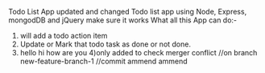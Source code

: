 Todo List App updated and changed
Todo list app using Node, Express, mongodDB and jQuery make sure it works
What all this App can do:-
1) will add a todo action item
2) Update or Mark that todo task as done or not done.
3) hello hi how are you
4)only added to check merger conflict
//on branch new-feature-branch-1
//commit ammend ammend

